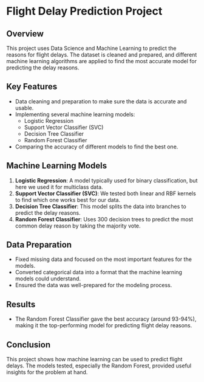 # Flight Delay Prediction Project

## Overview
This project uses Data Science and Machine Learning to predict the reasons for flight delays. The dataset is cleaned and prepared, and different machine learning algorithms are applied to find the most accurate model for predicting the delay reasons.

## Key Features
- Data cleaning and preparation to make sure the data is accurate and usable.
- Implementing several machine learning models:
  - Logistic Regression
  - Support Vector Classifier (SVC)
  - Decision Tree Classifier
  - Random Forest Classifier
- Comparing the accuracy of different models to find the best one.

## Machine Learning Models
1. **Logistic Regression**: A model typically used for binary classification, but here we used it for multiclass data.
2. **Support Vector Classifier (SVC)**: We tested both linear and RBF kernels to find which one works best for our data.
3. **Decision Tree Classifier**: This model splits the data into branches to predict the delay reasons.
4. **Random Forest Classifier**: Uses 300 decision trees to predict the most common delay reason by taking the majority vote.

## Data Preparation
- Fixed missing data and focused on the most important features for the models.
- Converted categorical data into a format that the machine learning models could understand.
- Ensured the data was well-prepared for the modeling process.

## Results
- The Random Forest Classifier gave the best accuracy (around 93-94%), making it the top-performing model for predicting flight delay reasons.

## Conclusion
This project shows how machine learning can be used to predict flight delays. The models tested, especially the Random Forest, provided useful insights for the problem at hand.
